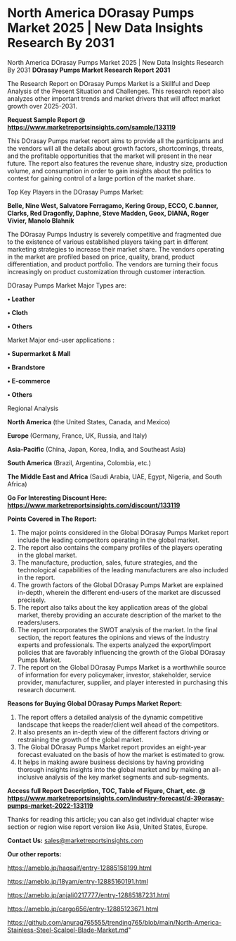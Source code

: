 # North America DOrasay Pumps Market 2025 | New Data Insights Research By 2031
 North America DOrasay Pumps Market 2025 | New Data Insights Research By 2031
<strong>DOrasay Pumps Market Research Report 2031</strong>

The Research Report on DOrasay Pumps Market is a Skillful and Deep Analysis of the Present Situation and Challenges. This research report also analyzes other important trends and market drivers that will affect market growth over 2025-2031.

<strong>Request Sample Report @ <a href=https://www.marketreportsinsights.com/sample/133119>https://www.marketreportsinsights.com/sample/133119</a></strong>

This DOrasay Pumps market report aims to provide all the participants and the vendors will all the details about growth factors, shortcomings, threats, and the profitable opportunities that the market will present in the near future. The report also features the revenue share, industry size, production volume, and consumption in order to gain insights about the politics to contest for gaining control of a large portion of the market share.

Top Key Players in the DOrasay Pumps Market:

<strong>Belle, Nine West, Salvatore Ferragamo, Kering Group, ECCO, C.banner, Clarks, Red Dragonfly, Daphne, Steve Madden, Geox, DIANA, Roger Vivier, Manolo Blahnik</strong>

The DOrasay Pumps Industry is severely competitive and fragmented due to the existence of various established players taking part in different marketing strategies to increase their market share. The vendors operating in the market are profiled based on price, quality, brand, product differentiation, and product portfolio. The vendors are turning their focus increasingly on product customization through customer interaction.

DOrasay Pumps Market Major Types are:

<strong>• Leather

• Cloth

• Others</strong>

Market Major end-user applications :

<strong>• Supermarket & Mall

• Brandstore

• E-commerce

• Others</strong>

Regional Analysis

</u><strong><b>North America</b></strong> (the United States, Canada, and Mexico)

<strong><b>Europe </b></strong>(Germany, France, UK, Russia, and Italy)

<strong><b>Asia-Pacific</b></strong> (China, Japan, Korea, India, and Southeast Asia)

<strong><b>South America</b></strong> (Brazil, Argentina, Colombia, etc.)

<strong><b>The Middle East and Africa</b></strong> (Saudi Arabia, UAE, Egypt, Nigeria, and South Africa)

<strong>Go For Interesting Discount Here: <a href=https://www.marketreportsinsights.com/discount/133119>https://www.marketreportsinsights.com/discount/133119</a></strong>

<strong>Points Covered in The Report:</strong>
<ol>
  <li>The major points considered in the Global DOrasay Pumps Market report include the leading competitors operating in the global market.</li>
  <li>The report also contains the company profiles of the players operating in the global market.</li>
  <li>The manufacture, production, sales, future strategies, and the technological capabilities of the leading manufacturers are also included in the report.</li>
  <li>The growth factors of the Global DOrasay Pumps Market are explained in-depth, wherein the different end-users of the market are discussed precisely.</li>
  <li>The report also talks about the key application areas of the global market, thereby providing an accurate description of the market to the readers/users.</li>
  <li>The report incorporates the SWOT analysis of the market. In the final section, the report features the opinions and views of the industry experts and professionals. The experts analyzed the export/import policies that are favorably influencing the growth of the Global DOrasay Pumps Market.</li>
  <li>The report on the Global DOrasay Pumps Market is a worthwhile source of information for every policymaker, investor, stakeholder, service provider, manufacturer, supplier, and player interested in purchasing this research document.</li>
</ol>
<strong>Reasons for Buying Global DOrasay Pumps Market Report:</strong>

<ol>
  <li>The report offers a detailed analysis of the dynamic competitive landscape that keeps the reader/client well ahead of the competitors.</li>
  <li>It also presents an in-depth view of the different factors driving or restraining the growth of the global market.</li>
  <li>The Global DOrasay Pumps Market report provides an eight-year forecast evaluated on the basis of how the market is estimated to grow.</li>
  <li>It helps in making aware business decisions by having providing thorough insights insights into the global market and by making an all-inclusive analysis of the key market segments and sub-segments.</li>
</ol>
<strong>Access full Report Description, TOC, Table of Figure, Chart, etc. @ <a href=https://www.marketreportsinsights.com/industry-forecast/d-39orasay-pumps-market-2022-133119>https://www.marketreportsinsights.com/industry-forecast/d-39orasay-pumps-market-2022-133119</a></strong>


Thanks for reading this article; you can also get individual chapter wise section or region wise report version like Asia, United States, Europe.

<strong>Contact Us:</strong>
sales@marketreportsinsights.com

<strong>Our other reports:</strong>

<a href=https://ameblo.jp/haqsaif/entry-12885158199.html>https://ameblo.jp/haqsaif/entry-12885158199.html</a>

<a href=https://ameblo.jp/18yam/entry-12885160191.html>https://ameblo.jp/18yam/entry-12885160191.html</a>

<a href=https://ameblo.jp/anjali0217777/entry-12885187231.html>https://ameblo.jp/anjali0217777/entry-12885187231.html</a>

<a href=https://ameblo.jp/cargo656/entry-12885123671.html>https://ameblo.jp/cargo656/entry-12885123671.html</a>

<a href=https://github.com/anurag765555/trending765/blob/main/North-America-Stainless-Steel-Scalpel-Blade-Market.md>https://github.com/anurag765555/trending765/blob/main/North-America-Stainless-Steel-Scalpel-Blade-Market.md</a>"
